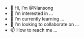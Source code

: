 - 👋 Hi, I’m @Nlansong
- 👀 I’m interested in ...
- 🌱 I’m currently learning ...
- 💞️ I’m looking to collaborate on ...
- 📫 How to reach me ...

<!---
Nlansong/Nlansong is a ✨ special ✨ repository because its `README.md` (this file) appears on your GitHub profile.
You can click the Preview link to take a look at your changes.
--->
